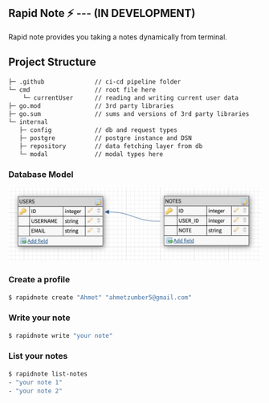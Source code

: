 ## Rapid Note ⚡️ --- (IN DEVELOPMENT)

Rapid note provides you taking a notes dynamically from terminal.

##  Project Structure
```
├─ .github              // ci-cd pipeline folder
└─ cmd                  // root file here
    └─ currentUser      // reading and writing current user data
├─ go.mod               // 3rd party libraries
├─ go.sum               // sums and versions of 3rd party libraries
└─ internal
   ├─ config            // db and request types
   ├─ postgre           // postgre instance and DSN
   ├─ repository        // data fetching layer from db
   └─ modal             // modal types here
```

###  Database Model
![img](https://raw.githubusercontent.com/ahmetzumber/rapid-note-cli/master/internal/config/db-model.png)

### Create a profile
```bash
$ rapidnote create "Ahmet" "ahmetzumber5@gmail.com"
```

### Write your note

```bash
$ rapidnote write "your note"
```

### List your notes
```bash
$ rapidnote list-notes
- "your note 1"
- "your note 2"
```